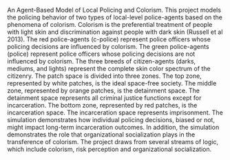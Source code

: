 An Agent-Based Model of Local Policing and Colorism.
This project models the policing behavior of two types of local-level police-agents based on the phenomena of colorism. Colorism is the preferential treatment of people with light skin and discrimination against people with dark skin (Russell et al 2013). The red police-agents (c-police) represent police officers whose policing decisions are influenced by colorism. The green police-agents (police) represent police officers whose policing decisions are not influenced by colorism. The three breeds of citizen-agents (darks, mediums, and lights) represent the complete skin color spectrum of the citizenry. The patch space is divided into three zones. The top zone, represented by white patches, is the ideal space-free society. The middle zone, represented by orange patches, is the detainment space. The detainment space represents all criminal justice functions except for incarceration. The bottom zone, represented by red patches, is the incarceration space. The incarceration space represents imprisonment. The simulation demonstrates how individual policing decisions, biased or not, might impact long-term incarceration outcomes. In addition, the simulation demonstrates the role that organizational socialization plays in the transference of colorism. The project draws from several streams of logic, which include colorism, risk perception and organizational socialization.
